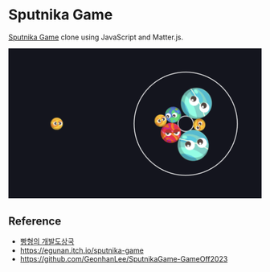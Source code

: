 # Sputnika Game

[Sputnika Game](https://egunan.itch.io/sputnika-game) clone using JavaScript and Matter.js.

![](result.png)

## Reference

- [빵형의 개발도상국](https://www.youtube.com/@bbanghyong)
- https://egunan.itch.io/sputnika-game
- https://github.com/GeonhanLee/SputnikaGame-GameOff2023
